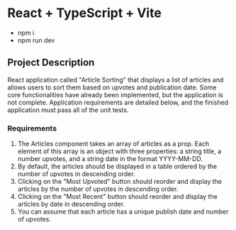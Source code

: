 # React + TypeScript + Vite
- npm i
- npm run dev

## Project Description
React application called "Article Sorting" that displays a list of articles and allows users to sort them based on upvotes and publication date. Some core functionalities have already been implemented, but the application is not complete. Application requirements are detailed below, and the finished application must pass all of the unit tests.

### Requirements
1. The Articles component takes an array of articles as a prop. Each element of this array is an object with three properties: a string title, a number upvotes, and a string date in the format YYYY-MM-DD.
2. By default, the articles should be displayed in a table ordered by the number of upvotes in descending order.
3. Clicking on the "Most Upvoted" button should reorder and display the articles by the number of upvotes in descending order.
4. Clicking on the "Most Recent" button should reorder and display the articles by date in descending order.
5. You can assume that each article has a unique publish date and number of upvotes.
